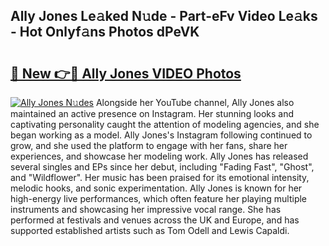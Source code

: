 ## Ally Jones Le𝚊ked N𝚞de - Part-eFv Video Le𝚊ks - Hot Onlyf𝚊ns Photos dPeVK

# <h2><a href="http://ab20707.deff.icu/?id=Ally+Jones">🔗 New 👉🔴 Ally Jones VIDEO Photos</a></h2>

[![Ally Jones N𝚞des](https://i.imgur.com/rIISA9y.gif)](http://ab20707.deff.icu/?id=Ally+Jones)
Alongside her YouTube channel, Ally Jones also maintained an active presence on Instagram. Her stunning looks and captivating personality caught the attention of modeling agencies, and she began working as a model. Ally Jones's Instagram following continued to grow, and she used the platform to engage with her fans, share her experiences, and showcase her modeling work. Ally Jones has released several singles and EPs since her debut, including "Fading Fast", "Ghost", and "Wildflower". Her music has been praised for its emotional intensity, melodic hooks, and sonic experimentation. Ally Jones is known for her high-energy live performances, which often feature her playing multiple instruments and showcasing her impressive vocal range. She has performed at festivals and venues across the UK and Europe, and has supported established artists such as Tom Odell and Lewis Capaldi.
